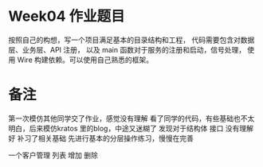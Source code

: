 # Week04 作业题目

按照自己的构想，写一个项目满足基本的目录结构和工程，
代码需要包含对数据层、业务层、API 注册，
以及 main 函数对于服务的注册和启动，信号处理，
使用 Wire 构建依赖。可以使用自己熟悉的框架。

# 备注
第一次模仿其他同学交了作业，感觉没有理解
看了同学的代码，有些基础也不太明白，后来模仿kratos 里的blog，中途又迷糊了
发现对于结构体  接口 没有理解好
补习了相关基础 先进行基本的分层操作练习，慢慢在完善

一个客户管理 列表  增加  删除
